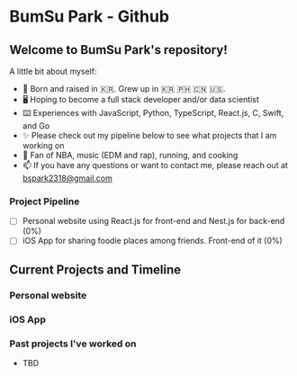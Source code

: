 # BumSu Park - Github

## Welcome to BumSu Park's repository! 
A little bit about myself: 
- 🐣 Born and raised in 🇰🇷. Grew up in 🇰🇷 🇵🇭 🇨🇳 🇺🇸.
- 🖥 Hoping to become a full stack developer and/or data scientist
- ⌨️ Experiences with JavaScript, Python, TypeScript, React.js, C, Swift, and Go
- ✨ Please check out my pipeline below to see what projects that I am working on 
- 🏀 Fan of NBA, music (EDM and rap), running, and cooking
- 📫 If you have any questions or want to contact me, please reach out at bspark2318@gmail.com

### Project Pipeline 
- [ ] Personal website using React.js for front-end and Nest.js for back-end (0%)
- [ ] iOS App for sharing foodie places among friends. Front-end of it (0%)

## Current Projects and Timeline

### Personal website 

### iOS App

### Past projects I've worked on
- TBD
